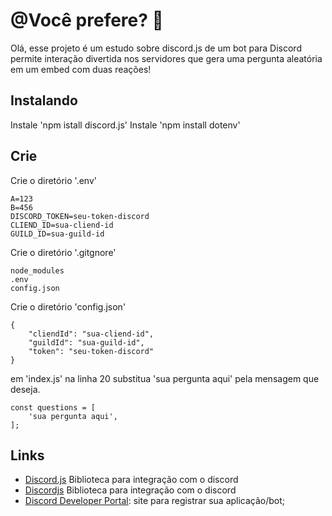 # @Você prefere? 🤔

Olá, esse projeto é um estudo sobre discord.js de um bot para Discord permite interação divertida nos servidores que gera uma pergunta aleatória em um embed com duas reações!

## Instalando

Instale 'npm istall discord.js'
Instale 'npm install dotenv'

## Crie
Crie o diretório '.env'
```
A=123
B=456
DISCORD_TOKEN=seu-token-discord
CLIEND_ID=sua-cliend-id
GUILD_ID=sua-guild-id
```

Crie o diretório '.gitgnore'
```
node_modules
.env
config.json
```

Crie o diretório 'config.json'
```
{
	"cliendId": "sua-cliend-id",
	"guildId": "sua-guild-id",
	"token": "seu-token-discord"
}
```

em 'index.js' na linha 20 substitua 'sua pergunta aqui' pela mensagem que deseja.
```
const questions = [
    'sua pergunta aqui',
];
```

## Links
* [Discord.js](https://discord.js.org/) Biblioteca para integração com o discord
* [Discordjs](https://discordjs.guide/#before-you-begin) Biblioteca para integração com o discord
* [Discord Developer Portal](https://discord.com/developers/applications): site para registrar sua aplicação/bot;
